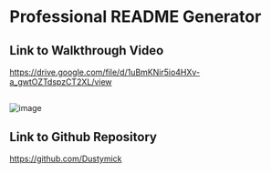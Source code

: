 # Professional README Generator 

## Link to Walkthrough Video
https://drive.google.com/file/d/1uBmKNir5io4HXv-a_gwtOZTdspzCT2XL/view

##
![image](https://user-images.githubusercontent.com/75334749/108004146-92a7c200-6fba-11eb-92bd-151aa61d42db.png)

## Link to Github Repository
https://github.com/Dustymick
